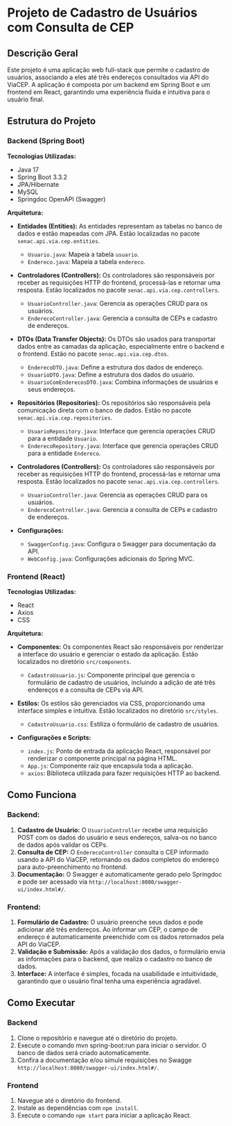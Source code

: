 # Projeto de Cadastro de Usuários com Consulta de CEP

## Descrição Geral
Este projeto é uma aplicação web full-stack que permite o cadastro de usuários, associando a eles até três endereços consultados via API do ViaCEP. A aplicação é composta por um backend em Spring Boot e um frontend em React, garantindo uma experiência fluida e intuitiva para o usuário final.

## Estrutura do Projeto

### Backend (Spring Boot)

**Tecnologias Utilizadas:**
- Java 17
- Spring Boot 3.3.2
- JPA/Hibernate
- MySQL
- Springdoc OpenAPI (Swagger)

**Arquitetura:**

- **Entidades (Entities):** As entidades representam as tabelas no banco de dados e estão mapeadas com JPA. Estão localizadas no pacote `senac.api.via.cep.entities`.
  - `Usuario.java`: Mapeia a tabela `usuario`.
  - `Endereco.java`: Mapeia a tabela `endereco`.
    
- **Controladores (Controllers):** Os controladores são responsáveis por receber as requisições HTTP do frontend, processá-las e retornar uma resposta. Estão localizados no pacote `senac.api.via.cep.controllers`.
  - `UsuarioController.java`: Gerencia as operações CRUD para os usuários.
  - `EnderecoController.java`: Gerencia a consulta de CEPs e cadastro de endereços.

- **DTOs (Data Transfer Objects):** Os DTOs são usados para transportar dados entre as camadas da aplicação, especialmente entre o backend e o frontend. Estão no pacote `senac.api.via.cep.dtos`.
  - `EnderecoDTO.java`: Define a estrutura dos dados de endereço.
  - `UsuarioDTO.java`: Define a estrutura dos dados do usuário.
  - `UsuarioComEnderecosDTO.java`: Combina informações de usuários e seus endereços.

- **Repositórios (Repositories):** Os repositórios são responsáveis pela comunicação direta com o banco de dados. Estão no pacote `senac.api.via.cep.repositories`.
  - `UsuarioRepository.java`: Interface que gerencia operações CRUD para a entidade `Usuario`.
  - `EnderecoRepository.java`: Interface que gerencia operações CRUD para a entidade `Endereco`.

- **Controladores (Controllers):** Os controladores são responsáveis por receber as requisições HTTP do frontend, processá-las e retornar uma resposta. Estão localizados no pacote `senac.api.via.cep.controllers`.
  - `UsuarioController.java`: Gerencia as operações CRUD para os usuários.
  - `EnderecoController.java`: Gerencia a consulta de CEPs e cadastro de endereços.

- **Configurações:**
  - `SwaggerConfig.java`: Configura o Swagger para documentação da API.
  - `WebConfig.java`: Configurações adicionais do Spring MVC.

### Frontend (React)

**Tecnologias Utilizadas:**
- React
- Axios
- CSS

**Arquitetura:**
- **Componentes:** Os componentes React são responsáveis por renderizar a interface do usuário e gerenciar o estado da aplicação. Estão localizados no diretório `src/components`.
  - `CadastroUsuario.js`: Componente principal que gerencia o formulário de cadastro de usuários, incluindo a adição de até três endereços e a consulta de CEPs via API.

- **Estilos:** Os estilos são gerenciados via CSS, proporcionando uma interface simples e intuitiva. Estão localizados no diretório `src/styles`.
  - `CadastroUsuario.css`: Estiliza o formulário de cadastro de usuários.

- **Configurações e Scripts:**
  - `index.js`: Ponto de entrada da aplicação React, responsável por renderizar o componente principal na página HTML.
  - `App.js`: Componente raiz que encapsula toda a aplicação.
  - `axios`: Biblioteca utilizada para fazer requisições HTTP ao backend.

## Como Funciona

### Backend:
1. **Cadastro de Usuário:** O `UsuarioController` recebe uma requisição POST com os dados do usuário e seus endereços, salva-os no banco de dados após validar os CEPs.
2. **Consulta de CEP:** O `EnderecoController` consulta o CEP informado usando a API do ViaCEP, retornando os dados completos do endereço para auto-preenchimento no frontend.
3. **Documentação:** O Swagger é automaticamente gerado pelo Springdoc e pode ser acessado via `http://localhost:8080/swagger-ui/index.html#/`.

### Frontend:
1. **Formulário de Cadastro:** O usuário preenche seus dados e pode adicionar até três endereços. Ao informar um CEP, o campo de endereço é automaticamente preenchido com os dados retornados pela API do ViaCEP.
2. **Validação e Submissão:** Após a validação dos dados, o formulário envia as informações para o backend, que realiza o cadastro no banco de dados.
3. **Interface:** A interface é simples, focada na usabilidade e intuitividade, garantindo que o usuário final tenha uma experiência agradável.

## Como Executar

### Backend
1. Clone o repositório e navegue até o diretório do projeto.
2. Execute o comando mvn spring-boot:run para iniciar o servidor. O banco de dados será criado automaticamente.
3. Confira a documentação e/ou simule requisições no Swagge `http://localhost:8080/swagger-ui/index.html#/`.

### Frontend
1. Navegue até o diretório do frontend.
2. Instale as dependências com `npm install`.
3. Execute o comando `npm start` para iniciar a aplicação React.
